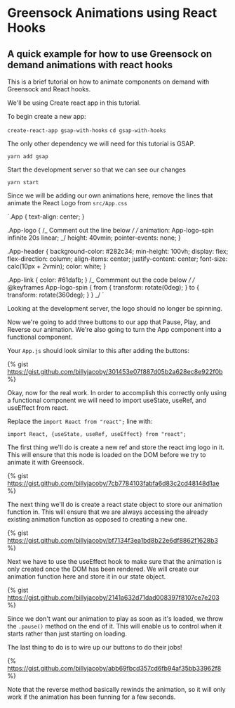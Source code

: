 # Greensock Animations using React Hooks

## A quick example for how to use Greensock on demand animations with react hooks

This is a brief tutorial on how to animate components on demand with Greensock and React hooks.

We'll be using Create react app in this tutorial.

To begin create a new app:

`create-react-app gsap-with-hooks`
`cd gsap-with-hooks`

The only other dependency we will need for this tutorial is GSAP.

`yarn add gsap`

Start the development server so that we can see our changes

`yarn start`

Since we will be adding our own animations here, remove the lines that animate the React Logo from `src/App.css`

`.App {
text-align: center;
}

.App-logo {
/_ Comment out the line below _/
/_ animation: App-logo-spin infinite 20s linear; _/
height: 40vmin;
pointer-events: none;
}

.App-header {
background-color: #282c34;
min-height: 100vh;
display: flex;
flex-direction: column;
align-items: center;
justify-content: center;
font-size: calc(10px + 2vmin);
color: white;
}

.App-link {
color: #61dafb;
}
/_ Commment out the code below _/
/_ @keyframes App-logo-spin {
from {
transform: rotate(0deg);
}
to {
transform: rotate(360deg);
}
} _/
`

Looking at the development server, the logo should no longer be spinning.

Now we're going to add three buttons to our app that Pause, Play, and Reverse our animation. We're also going to turn the App component into a functional component.

Your `App.js` should look similar to this after adding the buttons:

{% gist https://gist.github.com/billyjacoby/301453e07f887d05b2a628ec8e922f0b %}

Okay, now for the real work. In order to accomplish this correctly only using a functional component we will need to import useState, useRef, and useEffect from react.

Replace the `import React from "react";` line with:

`import React, {useState, useRef, useEffect} from "react";`

The first thing we'll do is create a new ref and store the react img logo in it. This will ensure that this node is loaded on the DOM before we try to animate it with Greensock.

{% gist https://gist.github.com/billyjacoby/7cb7784103fabfa6d83c2cd48148d1ae %}

The next thing we'll do is create a react state object to store our animation function in. This will ensure that we are always accessing the already existing animation function as opposed to creating a new one.

{% gist https://gist.github.com/billyjacoby/bf7134f3ea1bd8b22e6df8862f1628b3 %}

Next we have to use the useEffect hook to make sure that the animation is only created once the DOM has been rendered. We will create our animation function here and store it in our state object.

{% gist https://gist.github.com/billyjacoby/2141a632d71dad008397f8107ce7e203 %}

Since we don't want our animation to play as soon as it's loaded, we throw the `.pause()` method on the end of it. This will enable us to control when it starts rather than just starting on loading.

The last thing to do is to wire up our buttons to do their jobs!

{% https://gist.github.com/billyjacoby/abb69fbcd357cd6fb94af35bb33962f8 %}

Note that the reverse method basically rewinds the animation, so it will only work if the animation has been funning for a few seconds.
